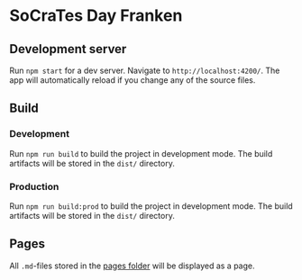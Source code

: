 # SoCraTes Day Franken

## Development server

Run `npm start` for a dev server. Navigate to `http://localhost:4200/`. The app will automatically reload if you change any of the source files.


## Build

### Development

Run `npm run build` to build the project in development mode. The build artifacts will be stored in the `dist/` directory.

### Production

Run `npm run build:prod` to build the project in development mode. The build artifacts will be stored in the `dist/` directory.

## Pages

All `.md`-files stored in the [pages folder](./src/pages) will be displayed as a page.
